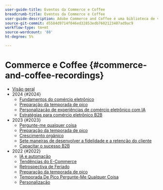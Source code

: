 ```yaml
---
user-guide-title: Eventos da Commerce e Coffee
breadcrumb-title: Eventos da Commerce e Coffee
user-guide-description: Adobe Commerce and Coffee é uma biblioteca de vídeos na qual especialistas e colegas compartilharam suas opiniões e ideias sobre como usar o Adobe Commerce.
source-git-commit: d5584d9714f046ed32853edb7602123487ad9ac9
workflow-type: tm+mt
source-wordcount: '88'
ht-degree: 5%

---
```



# Commerce e Coffee {#commerce-and-coffee-recordings}

+ [Visão geral](overview.md)
+ 2024 {#2024}
   + [Fundamentos do comércio eletrônico](2024/ecommerce-essentials.md)
   + [Preparação da temporada de pico](2024/peak-season-prep.md)
   + [Personalização de experiências de comércio eletrônico com IA](2024/personalize-ecommerce.md)
   + [Estratégias para comércio eletrônico B2B](2024/commerce-and-coffee-strategies-for-b2b-ecommerce.md)
+ 2023 {#2023}
   + [Pergunte-me qualquer coisa](2023/ask-me-anything.md)
   + [Preparação da temporada de pico](2023/peak-season-prep.md)
   + [Crescimento orgânico](2023/organic-growth.md)
   + [Sete maneiras de desenvolver a fidelidade e a retenção do cliente](2023/loyalty-retention.md)
   + [Capacitar o sucesso B2B](2023/b2b.md)
+ 2022 {#2022}
   + [IA e automação](2022/ai-and-automation.md)
   + [Tendências do E-Commerce](2022/ecommerce-trends.md)
   + [Retrospectiva de Feriado](2022/holiday.md)
   + [Preparação da temporada de pico](2022/peak-season-prep.md)
   + [Temporada De Pico Pergunte-Me Qualquer Coisa](2022/peak-season-ask-anything.md)
   + [Personalização](2022/personalization.md)

<!--+ Commerce Events {#commerce-events}
  + [Overview](commerce-events/overview.md)
  + 2022 {#2022}
    + [Top Tips and Tricks for Adobe Campaign Standard](customer-journeys/2022/tips-and-tricks.md)
    + [Develop and customize data models in Adobe [!DNL Campaign Classic]](customer-journeys/2022/data-models.md)

+ Data and insights {#commerce-release-updates}
  + [Overview](commerce-release-updates/overview.md)
  + 2022 {#2022}
    + [Innovations and trends](data-and-insights/2022/innovations.md)
    + [Sensei and Analysis Workspace](data-and-insights/2022/sensei.md)
    + [Personalize and automate with Adobe Target](data-and-insights/2022/personalize.md)
    + [Analytics and Target applications for Mobile and Apps](data-and-insights/2022/mobile-and-apps.md)
    + [Cross Device Analytics and Customer Journey Analytics](data-and-insights/2022/cross-device-analytics.md) -->
